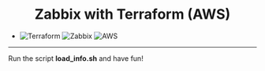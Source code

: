 <h1 align="center"> 
        Zabbix with Terraform (AWS)
</h1>

- ![Terraform](https://img.shields.io/badge/-Terraform-623CE4?&logo=terraform&logoColor=FFFFF) ![Zabbix](https://img.shields.io/badge/-Zabbix-F05032?&logo=zabbix&logoColor=FFFFFF) ![AWS](https://img.shields.io/badge/-AWS-232F3E?&logo=amazon%20aws&logoColor=FFFFFF)

<hr>

Run the script **load_info.sh** and have fun!
